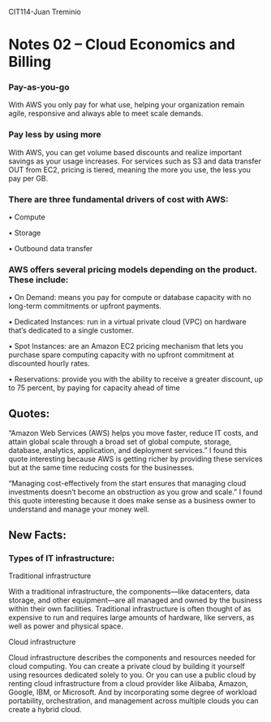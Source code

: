 CIT114-Juan Treminio
# Notes 02 – Cloud Economics and Billing
### Pay-as-you-go
With AWS you only pay for what use, helping your organization remain agile, responsive and always able to meet scale demands.
### Pay less by using more
With AWS, you can get volume based discounts and realize important savings as your usage increases. For services such as S3 and data transfer OUT from EC2, pricing is tiered, meaning the more you use, the less you pay per GB.
### There are three fundamental drivers of cost with AWS:
•	Compute

•	Storage

•	Outbound data transfer

### AWS offers several pricing models depending on the product. These include:
•	On Demand: means you pay for compute or database capacity with no long-term commitments or upfront payments.

•	Dedicated Instances: run in a virtual private cloud (VPC) on hardware that’s dedicated to a single customer.

•	Spot Instances: are an Amazon EC2 pricing mechanism that lets you purchase spare computing capacity with no upfront commitment at discounted hourly rates.

•	Reservations: provide you with the ability to receive a greater discount, up to 75 percent, by paying for capacity ahead of time
## Quotes:
“Amazon Web Services (AWS) helps you move faster, reduce IT costs, and attain global scale through a broad set of global compute, storage, database, analytics, application, and deployment services.” I found this quote interesting because AWS is getting richer by providing these services but at the same time reducing costs for the businesses.

“Managing cost-effectively from the start ensures that managing cloud investments doesn’t become an obstruction as you grow and scale.” I found this quote interesting because it does make sense as a business owner to understand and manage your money well.




## New Facts:
### Types of IT infrastructure:
Traditional infrastructure

With a traditional infrastructure, the components—like datacenters, data storage, and other equipment—are all managed and owned by the business within their own facilities. Traditional infrastructure is often thought of as expensive to run and requires large amounts of hardware, like servers, as well as power and physical space.

Cloud infrastructure

Cloud infrastructure describes the components and resources needed for cloud computing. You can create a private cloud by building it yourself using resources dedicated solely to you. Or you can use a public cloud by renting cloud infrastructure from a cloud provider like Alibaba, Amazon, Google, IBM, or Microsoft. And by incorporating some degree of workload portability, orchestration, and management across multiple clouds you can create a hybrid cloud.
